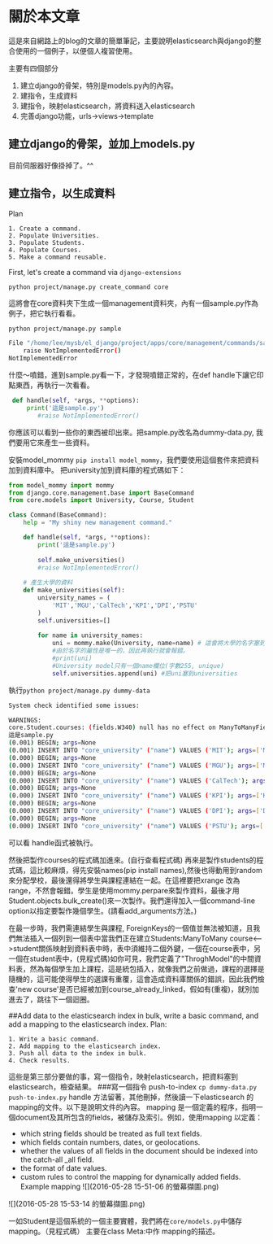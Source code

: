 # 關於本文章

這是來自網路上的blog的文章的簡單筆記，主要說明elasticsearch與django的整合使用的一個例子，以便個人複習使用。

主要有四個部分
1. 建立django的骨架，特別是models.py內的內容。
2. 建指令，生成資料
3. 建指令，映射elasticsearch，將資料送入elasticsearch
4. 完善django功能，urls->views->template

## 建立django的骨架，並加上models.py
目前伺服器好像掛掉了。^^

## 建立指令，以生成資料

Plan

    1. Create a command.
    2. Populate Universities.
    3. Populate Students.
    4. Populate Courses.
    5. Make a command reusable.


First, let's create a command via `django-extensions`

```
python project/manage.py create_command core
```
這將會在core資料夾下生成一個management資料夾，內有一個sample.py作為例子，把它執行看看。
```sh
python project/manage.py sample
```

```sh
File "/home/lee/mysb/el_django/project/apps/core/management/commands/sample.py", line 8, in handle
    raise NotImplementedError()
NotImplementedError
```
什麼～噴錯，進到sample.py看一下，才發現噴錯正常的，在def handle下讓它印點東西，再執行一次看看。

```python
 def handle(self, *args, **options):
     print('這是sample.py')
        #raise NotImplementedError()
```
你應該可以看到一些你的東西被印出來。把sample.py改名為dummy-data.py, 我們要用它來產生一些資料。

安裝model_mommy `pip install model_mommy`，我們要使用這個套件來把資料加到資料庫中。
把university加到資料庫的程式碼如下：
```python
from model_mommy import mommy
from django.core.management.base import BaseCommand
from core.models import University, Course, Student

class Command(BaseCommand):
    help = "My shiny new management command."

    def handle(self, *args, **options):
        print('這是sample.py')
        
        self.make_universities()
        #raise NotImplementedError()
    
    # 產生大學的資料
    def make_universities(self):
        university_names = (
            'MIT','MGU','CalTech','KPI','DPI','PSTU'
        )
        self.universities=[]
        
        for name in university_names:
            uni = mommy.make(University, name=name) # 這會將大學的名字塞到university的資料庫內。
            #由於名字的屬性是唯一的，因此再執行就會報錯。 
            #print(uni)
            #University model只有一個name欄位(字數255, unique)
            self.universities.append(uni) #把uni塞到universities
```
執行`python project/manage.py dummy-data`
```sh
System check identified some issues:

WARNINGS:
core.Student.courses: (fields.W340) null has no effect on ManyToManyField.
這是sample.py
(0.001) BEGIN; args=None
(0.001) INSERT INTO "core_university" ("name") VALUES ('MIT'); args=['MIT']
(0.000) BEGIN; args=None
(0.000) INSERT INTO "core_university" ("name") VALUES ('MGU'); args=['MGU']
(0.000) BEGIN; args=None
(0.000) INSERT INTO "core_university" ("name") VALUES ('CalTech'); args=['CalTech']
(0.000) BEGIN; args=None
(0.000) INSERT INTO "core_university" ("name") VALUES ('KPI'); args=['KPI']
(0.000) BEGIN; args=None
(0.000) INSERT INTO "core_university" ("name") VALUES ('DPI'); args=['DPI']
(0.000) BEGIN; args=None
(0.000) INSERT INTO "core_university" ("name") VALUES ('PSTU'); args=['PSTU']
```
可以看 handle函式被執行。

然後把製作courses的程式碼加進來。(自行查看程式碼)
再來是製作students的程式碼，這比較麻煩，得先安裝names(pip install names),然後也得動用到random來分配學校，最後還得將學生與課程連結在一起。在這裡要把xrange 改為range，不然會報錯。學生是使用mommy.perpare來製作資料，最後才用Student.objects.bulk_create()來一次製作。我們還得加入一個command-line option以指定要製作幾個學生。(請看add_arguments方法。)

在最一步時，我們需連結學生與課程, ForeignKeys的一個值並無法被知道，且我們無法插入一個列到一個表中當我們正在建立Students:ManyToMany course<-->student關係映射到資料表中時，表中須維持二個外鍵，一個在course表中，另一個在student表中，(見程式碼)如你可見，我們定義了"ThroghModel"的中間資料表，然為每個學生加上課程，這是統包插入，就像我們之前做過，課程的選擇是隨機的，這可能使得學生的選課有重覆，這會造成資料庫關係的錯誤，因此我們檢查'new course'是否已經被加到course_already_linked，假如有(重複)，就別加進去了，跳往下一個迴圈。

##Add data to the elasticsearch index in bulk, write a basic command, and add a mapping to the elasticsearch index.
Plan:

    1. Write a basic command.
    2. Add mapping to the elasticsearch index.
    3. Push all data to the index in bulk.
    4. Check results.
 
 這些是第三部分要做的事，寫一個指令，映射elasticsearch，把資料塞到elasticsearch，檢查結果。
 ###寫一個指令 push-to-index
 `cp dummy-data.py push-to-index.py` handle 方法留著，其他刪掉，然後讀一下elasticsearch 的mapping的文件。以下是說明文件的內容。
 mapping 是一個定義的程序，指明一個document及其所包含的fields，被儲存及索引。例如，使用mapping 以定義：
 
 * which string fields should be treated as full text fields. 
 * which fields contain numbers, dates, or geolocations. 
 * whether the values of all fields in the document should be indexed into the catch-all \_all field.
 * the format of date values.
 * custom rules to control the mapping for dynamically added fields. 
 Example mapping 
 ![](2016-05-28 15-51-06 的螢幕擷圖.png)


 ![](2016-05-28 15-53-14 的螢幕擷圖.png)
 
 一如Student是這個系統的一個主要實體，我們將在`core/models.py`中儲存mapping。（見程式碼）
 主要在class Meta:中作 mapping的描述。
 
 